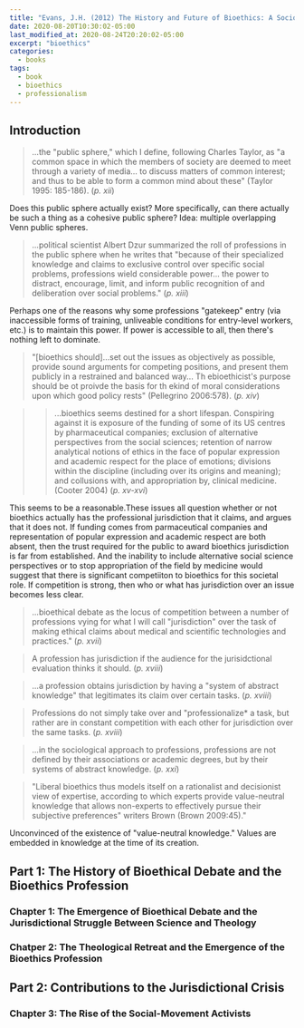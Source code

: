 ```yaml
---
title: "Evans, J.H. (2012) The History and Future of Bioethics: A Sociological View. Oxford University Press."
date: 2020-08-20T10:30:02-05:00
last_modified_at: 2020-08-24T20:20:02-05:00
excerpt: "bioethics"
categories:
  - books
tags:
  - book
  - bioethics
  - professionalism
---
```


## Introduction

> ...the "public sphere," which I define, following Charles Taylor, as "a common space in which the members of society are deemed to meet through a variety of media... to discuss matters of common interest; and thus to be able to form a common mind about these" (Taylor 1995: 185-186). (*p. xii*)

Does this public sphere actually exist? More specifically, can there actually be such a thing as a cohesive public sphere? Idea: multiple overlapping Venn public spheres. 

> ...political scientist Albert Dzur summarized the roll of professions in the public sphere when he writes that "because of their specialized knowledge and claims to exclusive control over specific social problems, professions wield considerable power... the power to distract, encourage, limit, and inform public recognition of and deliberation over social problems." (*p. xiii*)

Perhaps one of the reasons why some professions "gatekeep" entry (via inaccessible forms of training, unliveable conditions for entry-level workers, etc.) is to maintain this power. If power is accessible to all, then there's nothing left to dominate.

> "[bioethics should]...set out the issues as objectively as possible, provide sound arguments for competing positions, and present them publicly in a restrained and balanced way... Th ebioethicist's purpose should be ot proivde the basis for th ekind of moral considerations upon which good policy rests" (Pellegrino 2006:578). (*p. xiv*)

>> ...bioethics seems destined for a short lifespan. Conspiring against it is exposure of the funding of some of its US centres by pharmaceutical companies; exclusion of alternative perspectives from the social sciences; retention of narrow analytical notions of ethics in the face of popular expression and academic respect for the place of emotions; divisions within the discipline (including over its origins and meaning); and collusions with, and appropriation by, clinical medicine. (Cooter 2004)
> (*p. xv-xvi*)

This seems to be a reasonable.These issues all question whether or not bioethics actually has the professional jurisdiction that it claims, and argues that it does not. If funding comes from parmaceutical companies and representation of popular expression and academic respect are both absent, then the trust required for the public to award bioethics jurisdiction is far from established. And the inability to include alternative social science perspectives or to stop appropriation of the field by medicine would suggest that there is significant competiiton to bioethics for this societal role. If competition is strong, then who or what has jurisdiction over an issue becomes less clear. 

> ...bioethical debate as the locus of competition between a number of professions vying for what I will call "jurisdiction" over the task of making ethical claims about medical and scientific technologies and practices." (*p. xvii*)

> A profession has jurisdiction if the audience for the jurisidctional evaluation thinks it should. (*p. xviii*)

> ...a profession obtains jurisdiction by having a "system of abstract knowledge" that legitimates its claim over certain tasks. (*p. xviii*)

> Professions do not simply take over and "professionalize* a task, but rather are in constant competition with each other for jurisdiction over the same tasks. (*p. xviii*)

> ...in the sociological approach to professions, professions are not defined by their associations or academic degrees, but by their systems of abstract knowledge. (*p. xxi*)

> "Liberal bioethics thus models itself on a rationalist and decisionist view of expertise, according to which experts provide value-neutral knowledge that allows non-experts to effectively pursue their subjective preferences" writers Brown (Brown 2009:45)."

Unconvinced of the existence of "value-neutral knowledge." Values are embedded in knowledge at the time of its creation. 
## Part 1: The History of Bioethical Debate and the Bioethics Profession

### Chapter 1: The Emergence of Bioethical Debate and the Jurisdictional Struggle Between Science and Theology

### Chatper 2: The Theological Retreat and the Emergence of the Bioethics Profession

## Part 2: Contributions to the Jurisdictional Crisis

### Chapter 3: The Rise of the Social-Movement Activists 


